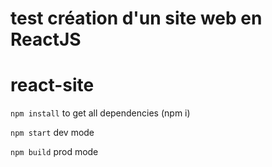 # test création d'un site web en ReactJS

# react-site

`npm install` to get all dependencies (npm i)

`npm start` dev mode

`npm build` prod mode
